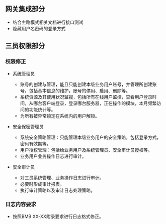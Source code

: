<!-- ## 文档部分

- 系统电磁兼容技术平台申请书
- 系统电磁兼容技术支持平台安全保密建设方案
- 系统电磁兼容技术支持平台开发实施方案
- 系统电磁兼容技术支持平台管理员说明书 -->

## 网关集成部分

- 结合主路模式相关文档进行接口测试
- 隐藏用户名密码的登录方式


## 三员权限部分

### 权限修正

- 系统管理员
  -  账号的创建与管理，能且只能创建本级业务用户账号，并管理所创建账号，包括基本信息的维护，账号的停用、启用、删除等。
  - 系统资源及其使用状况监视，包括所有在线用户监控，查看用户登录时间，从哪台客户端登录，登录哪台服务器，正在操作的模块，本月频繁访问的功能统计等。
  - 为所有被异常锁定在系统内的用户解锁。

- 安全保密管理员
  - 系统安全策略管理：只能管理本级业务用户的安全策略，包括登录方式，密码有效期等。
  - 用户授权管理：包括给业务用户及系统管理员、安全审计员授权等。
  - 业务用户业务操作日志进行审计。

- 安全审计员
  - 对三员系统管理、业务操作日志进行审计。
  - 必要时形成审计报表。
  - 执行审计策略以及审计日志处理策略。

### 日志内容要求

- 按照BMB XX-XX附录要求进行日志格式修正。
